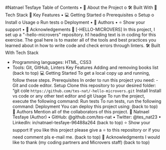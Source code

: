 #Natnael Tesfaye
Table of Contents
•	📖 About the Project
o	🛠 Built With
	Tech Stack
	Key Features
•	💻 Getting Started
o	Prerequisites
o	Setup
o	Install
o	Usage
o	Run tests
o	Deployment
•	👥 Authors
•	⭐️ Show your support
•	🙏 Acknowledgements
📖 [-HELLO-MICROVERS]
In this project, I set up a "-hello-microvers" repository. h1 heading text  is in coding for this exercise. The goal here is to master all of the tools and best practices you learned about in how to write code and check errors through linters.
 🛠 Built With
Tech Stack
- Programming languages:   HTML, CSS3
- Tools:  Git, GitHub, Linters
Key Features
Adding and removing books list
 (back to top)
💻 Getting Started
To get a local copy up and running, follow these steps.
Prerequisites
In order to run this project you need:
-Git and code editor.
Setup
Clone this repository to your desired folder:
“git cole `https://github.com/tes-nat/-hello-microvers.git`
Install
Install vs code or any other text editor and git 
Usage
To run the project, execute the following command:
Run tests
To run tests, run the following command:
Deployment
You can deploy this project using:
(back to top)
👥 Authors
Mention all of the collaborators of this project.
👤 Natnael Tesfaye (Author)
•	GitHub: @github.com/tes-nat
•	Twitter: @tes_nat23 
•	LinkedIn: in/natnael-tesfaye-96488a264
 (back to top)
⭐️ Show your support
If you like this project please give a ⭐️ to this repository or if you need comment pls e-mail me.                             (back to top)
🙏 Acknowledgments
I would like to thank (my coding partners and Microvers staff)                        (back to top)

